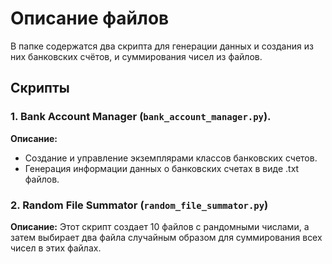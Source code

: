 # Описание файлов

В папке содержатся два скрипта для генерации данных и создания из них банковских счётов, и суммирования чисел из файлов. 

## Скрипты

### 1. Bank Account Manager (`bank_account_manager.py`).

**Описание:**

- Создание и управление экземплярами классов банковских счетов.
- Генерация информации данных о банковских счетах в виде .txt файлов.


### 2. Random File Summator (`random_file_summator.py`)

**Описание:** Этот скрипт создает 10 файлов с рандомными числами, а затем выбирает два файла случайным образом для суммирования всех чисел в этих файлах.

